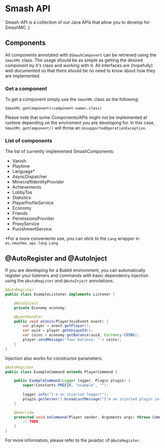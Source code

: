 # Smash API
Smash-API is a collection of our Java APIs that allow you to develop for SmashMC :)

## Components
All components annotated with `@SmashComponent` can be retrieved using the `SmashMc` class.
The usage should be as simple as getting the desired component by it's class and working with it.
All interfaces are (hopefully) well documented so that there should be no need to know about how they are implemented.

### Get a component
To get a component simply use the `SmashMc` class as the following:
```
SmashMc.getComponent(<component-name>.class)
```
Please note that some Components/APIs might not be implemented at runtime depending on the enviroment you are developing for. 
In this case, `SmashMc.getComponent()` will throw an `UnsupportedOperationException`.

### List of components
The list of currently implemented SmashComponents:
* Vanish
* Playtime
* Language*
* AsyncDispatcher
* MinecraftIdentityProvider
* Achievements
* LobbyTos
* Statistics
* PlayerProfileService
* Economy
* Friends
* PermissionsProvider
* ProxyService
* PunishmentService

*For a more conveniente use, you can stick to the `Lang` wrapper in `eu.smashmc.api.lang.Lang`


## @AutoRegister and @AutoInject
If you are developing for a Bukkit environment, you can automatically register your listeners and commands with basic dependency injection using the `@AutoRegister` and `@AutoInject` annotations.
```java
@AutoRegister
public class ExampleListener implements Listener {

	@AutoInject
	private Economy economy;

	@EventHandler
	public void onJoin(PlayerJoinEvent event) {
		var player = event.getPlayer();
		var uuid = player.getUniqueId();
		var coins = economy.getBalance(uuid, Currency.COINS);
		player.sendMessage("Your balance: " + coins);
	}
}
```

Injection also works for constructor parameters:
```java
@AutoRegister
public class ExampleCommand extends PlayerCommand {

	public ExampleCommand(Logger logger, Plugin plugin) {
		super(Constants.PREFIX, "example", "");
		
		logger.info("I'm an injected logger!");
		plugin.getServer().broadcastMessage("I'm an injected plugin instance!");
	}

	@Override
	protected void onCommand(Player sender, Arguments args) throws CommandFailException {
		// TODO
	}
}
```

For more information, please refer to the javadoc of `@AutoRegister`.